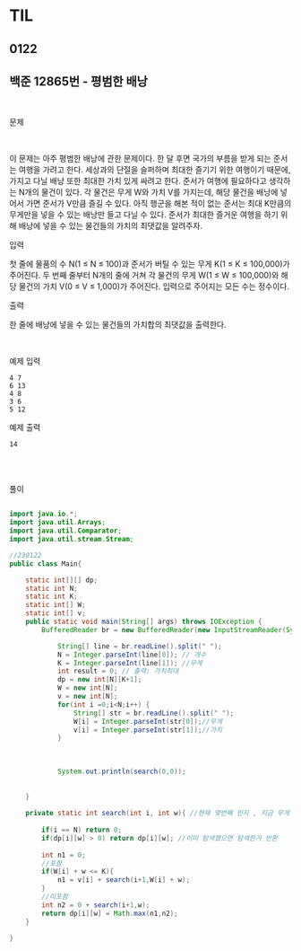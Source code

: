 # TIL

## 0122

## 백준 12865번 - 평범한 배낭

<br>

문제 

<br>

이 문제는 아주 평범한 배낭에 관한 문제이다.
한 달 후면 국가의 부름을 받게 되는 준서는 여행을 가려고 한다. 세상과의 단절을 슬퍼하며 최대한 즐기기 위한 여행이기 때문에, 가지고 다닐 배낭 또한 최대한 가치 있게 싸려고 한다.
준서가 여행에 필요하다고 생각하는 N개의 물건이 있다. 각 물건은 무게 W와 가치 V를 가지는데, 해당 물건을 배낭에 넣어서 가면 준서가 V만큼 즐길 수 있다. 아직 행군을 해본 적이 없는 준서는 최대 K만큼의 무게만을 넣을 수 있는 배낭만 들고 다닐 수 있다. 준서가 최대한 즐거운 여행을 하기 위해 배낭에 넣을 수 있는 물건들의 가치의 최댓값을 알려주자.

입력

첫 줄에 물품의 수 N(1 ≤ N ≤ 100)과 준서가 버틸 수 있는 무게 K(1 ≤ K ≤ 100,000)가 주어진다. 두 번째 줄부터 N개의 줄에 거쳐 각 물건의 무게 W(1 ≤ W ≤ 100,000)와 해당 물건의 가치 V(0 ≤ V ≤ 1,000)가 주어진다.
입력으로 주어지는 모든 수는 정수이다.

출력

한 줄에 배낭에 넣을 수 있는 물건들의 가치합의 최댓값을 출력한다.

<br>

예제 입력
```
4 7
6 13
4 8
3 6
5 12
```
예제 출력
```
14
```
<br>


<br>

풀이
```java

import java.io.*;
import java.util.Arrays;
import java.util.Comparator;
import java.util.stream.Stream;

//230122
public class Main{ 

	static int[][] dp;
    static int N;
    static int K;
    static int[] W;
    static int[] v;
	public static void main(String[] args) throws IOException {
		BufferedReader br = new BufferedReader(new InputStreamReader(System.in));

			String[] line = br.readLine().split(" ");
			N = Integer.parseInt(line[0]); // 개수
			K = Integer.parseInt(line[1]); //무게
			int result = 0; // 출력: 가치최대
			dp = new int[N][K+1];
			W = new int[N];
			v = new int[N];
			for(int i =0;i<N;i++) {
				String[] str = br.readLine().split(" ");
				W[i] = Integer.parseInt(str[0]);//무게
				v[i] = Integer.parseInt(str[1]);//가치
			}
			
       
            
			System.out.println(search(0,0));
		
		
	}
	
	private static int search(int i, int w){ //현재 몇번째 인지 , 지금 무게 얼만지
		
        if(i == N) return 0;
        if(dp[i][w] > 0) return dp[i][w]; //이미 탐색했으면 탐색한거 반환
        
        int n1 = 0;
        //포함
        if(W[i] + w <= K){
            n1 = v[i] + search(i+1,W[i] + w);
        }
        //미포함
		int n2 = 0 + search(i+1,w);
        return dp[i][w] = Math.max(n1,n2);
	}
	
}


```
